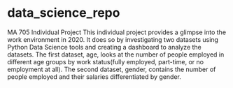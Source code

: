 # data_science_repo
MA 705 Individual Project
This individual project provides a glimpse into the work environment in 2020. It does so by investigating two datasets using Python Data Science tools and creating a dashboard to analyze the datasets. The first dataset, age, looks at the number of people employed in different age groups by work status(fully employed, part-time, or no employment at all). The second dataset, gender, contains the number of people employed and their salaries differentiated by gender.  
